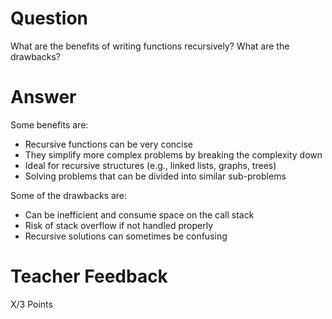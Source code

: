 # Question

What are the benefits of writing functions recursively? What are the drawbacks?

# Answer

Some benefits are:

- Recursive functions can be very concise
- They simplify more complex problems by breaking the complexity down
- Ideal for recursive structures (e.g., linked lists, graphs, trees)
- Solving problems that can be divided into similar sub-problems

Some of the drawbacks are:

- Can be inefficient and consume space on the call stack
- Risk of stack overflow if not handled properly
- Recursive solutions can sometimes be confusing

# Teacher Feedback

X/3 Points
